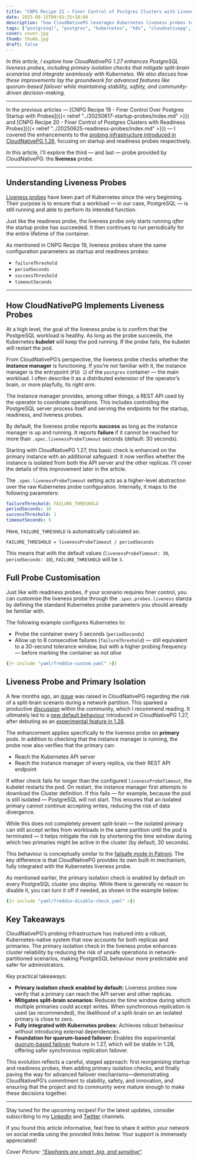 ```yaml
---
title: "CNPG Recipe 21 – Finer Control of Postgres Clusters with Liveness Probes"
date: 2025-08-15T00:03:25+10:00
description: "how CloudNativePG leverages Kubernetes liveness probes to give users more reliable and configurable control over PostgreSQL in high-availability clusters"
tags: ["postgresql", "postgres", "kubernetes", "k8s", "cloudnativepg", "cnpg", "postgresql", "postgres", "dok", "data on kubernetes", "probes", "cncf", "startup", "pg_isready", "liveness", "isolation", "primary isolation", "split-brain"]
cover: cover.jpg
thumb: thumb.jpg
draft: false
---
```


_In this article, I explore how CloudNativePG 1.27 enhances PostgreSQL
liveness probes, including primary isolation checks that mitigate split-brain
scenarios and integrate seamlessly with Kubernetes. We also discuss how these
improvements lay the groundwork for advanced features like quorum-based
failover while maintaining stability, safety, and community-driven
decision-making._

<!--more-->

---

In the previous articles —
[CNPG Recipe 19 - Finer Control Over Postgres Startup with Probes]({{< relref "../20250617-startup-probes/index.md" >}})
and [CNPG Recipe 20 - Finer Control of Postgres Clusters with Readiness Probes]({{< relref "../20250625-readiness-probes/index.md" >}})
— I covered the enhancements to the
[probing infrastructure introduced in CloudNativePG 1.26](https://github.com/cloudnative-pg/cloudnative-pg/pull/6623),
focusing on startup and readiness probes respectively.

In this article, I'll explore the third — and last — probe provided by CloudNativePG: the **liveness** probe.

---

## Understanding Liveness Probes

[Liveness probes](https://kubernetes.io/docs/concepts/configuration/liveness-readiness-startup-probes/#liveness-probe)
have been part of Kubernetes since the very beginning. Their purpose is to
ensure that a workload — in our case, PostgreSQL — is still running and able to
perform its intended function.

Just like the readiness probe, the liveness probe only starts running *after*
the startup probe has succeeded. It then continues to run periodically for the
entire lifetime of the container.

As mentioned in CNPG Recipe 19, liveness probes share the same configuration
parameters as startup and readiness probes:

* `failureThreshold`
* `periodSeconds`
* `successThreshold`
* `timeoutSeconds`

---

## How CloudNativePG Implements Liveness Probes

At a high level, the goal of the liveness probe is to confirm that the
PostgreSQL workload is healthy. As long as the probe succeeds, the Kubernetes
**kubelet** will keep the pod running. If the probe fails, the kubelet will
restart the pod.

From CloudNativePG’s perspective, the liveness probe checks whether the
**instance manager** is functioning. If you’re not familiar with it, the
instance manager is the entrypoint (`PID 1`) of the `postgres` container — the
main workload. I often describe it as a distributed extension of the operator’s
brain, or more playfully, its *right arm*.

The instance manager provides, among other things, a REST API used by the
operator to coordinate operations. This includes controlling the PostgreSQL
server process itself and serving the endpoints for the startup, readiness, and
liveness probes.

By default, the liveness probe reports **success** as long as the instance
manager is up and running. It reports **failure** if it cannot be reached for
more than `.spec.livenessProbeTimeout` seconds (default: 30 seconds).

Starting with CloudNativePG 1.27, this basic check is enhanced on the
primary instance with an additional safeguard: it now verifies whether the
instance is isolated from both the API server and the other replicas. I’ll
cover the details of this improvement later in the article.

The `.spec.livenessProbeTimeout` setting acts as a higher-level abstraction
over the raw Kubernetes probe configuration. Internally, it maps to the
following parameters:

```yaml
failureThreshold: FAILURE_THRESHOLD
periodSeconds: 10
successThreshold: 1
timeoutSeconds: 5
```

Here, `FAILURE_THRESHOLD` is automatically calculated as:

```
FAILURE_THRESHOLD = livenessProbeTimeout / periodSeconds
```

This means that with the default values (`livenessProbeTimeout: 30`,
`periodSeconds: 10`), `FAILURE_THRESHOLD` will be `3`.

## Full Probe Customisation

Just like with readiness probes, if your scenario requires finer control, you
can customise the liveness probe through the `.spec.probes.liveness` stanza by
defining the standard Kubernetes probe parameters you should already be
familiar with.

The following example configures Kubernetes to:

- Probe the container every 5 seconds (`periodSeconds`)
- Allow up to 6 consecutive failures (`failureThreshold`) — still
  equivalent to a 30-second tolerance window, but with a higher probing
  frequency — before marking the container as *not alive*

```yaml
{{< include "yaml/freddie-custom.yaml" >}}
```

## Liveness Probe and Primary Isolation

A few months ago, an
[issue](https://github.com/cloudnative-pg/cloudnative-pg/issues/7407) was
raised in CloudNativePG regarding the risk of a split-brain scenario during a
network partition. This sparked a productive
[discussion](https://github.com/cloudnative-pg/cloudnative-pg/issues/7407)
within the community, which I recommend reading.
It ultimately led to a [new default behaviour](https://cloudnative-pg.io/documentation/current/instance_manager/#primary-isolation)
introduced in CloudNativePG 1.27, after debuting as an
[experimental feature in 1.26](https://cloudnative-pg.io/documentation/1.26/instance_manager/#primary-isolation-alpha).

The enhancement applies specifically to the liveness probe on **primary** pods.
In addition to checking that the instance manager is running, the probe now
also verifies that the primary can:

- Reach the Kubernetes API server
- Reach the instance manager of every replica, via their REST API endpoint

If either check fails for longer than the configured `livenessProbeTimeout`,
the kubelet restarts the pod. On restart, the instance manager first attempts
to download the Cluster definition. If this fails — for example, because the
pod is still isolated — PostgreSQL will not start. This ensures that an
isolated primary cannot continue accepting writes, reducing the risk of data
divergence.

While this does not completely prevent split-brain — the isolated primary can
still accept writes from workloads in the same partition until the pod is
terminated — it helps mitigate the risk by shortening the time window during
which two primaries might be active in the cluster (by default, 30 seconds).

This behaviour is conceptually similar to the
[failsafe mode in Patroni](https://patroni.readthedocs.io/en/latest/dcs_failsafe_mode.html).
The key difference is that CloudNativePG provides its own built-in mechanism,
fully integrated with the Kubernetes liveness probe.

As mentioned earlier, the primary isolation check is enabled by default on
every PostgreSQL cluster you deploy. While there is generally no reason to
disable it, you can turn it off if needed, as shown in the example below:


```yaml
{{< include "yaml/freddie-disable-check.yaml" >}}
```

## Key Takeaways

CloudNativePG’s probing infrastructure has matured into a robust,
Kubernetes-native system that now accounts for both replicas and primaries. The
primary isolation check in the liveness probe enhances cluster reliability by
reducing the risk of unsafe operations in network-partitioned scenarios, making
PostgreSQL behaviour more predictable and safer for administrators.

Key practical takeaways:

- **Primary isolation check enabled by default:** Liveness probes now verify
  that a primary can reach the API server and other replicas.
- **Mitigates split-brain scenarios:** Reduces the time window during which
  multiple primaries could accept writes. When synchronous replication is used
  (as recommended), the likelihood of a split-brain on an isolated primary is
  close to zero.
- **Fully integrated with Kubernetes probes:** Achieves robust behaviour
  without introducing external dependencies.
- **Foundation for quorum-based failover:** Enables the experimental
  [quorum-based failover](https://cloudnative-pg.io/documentation/current/failover/#failover-quorum-quorum-based-failover)
  feature in 1.27, which will be stable in 1.28, offering safer synchronous
  replication failover.

This evolution reflects a careful, staged approach: first reorganising startup
and readiness probes, then adding primary isolation checks, and finally paving
the way for advanced failover mechanisms—demonstrating CloudNativePG’s
commitment to stability, safety, and innovation, and ensuring that the project
and its community were mature enough to make these decisions together.

---

Stay tuned for the upcoming recipes! For the latest updates, consider
subscribing to my [LinkedIn](https://www.linkedin.com/in/gbartolini/) and
[Twitter](https://twitter.com/_GBartolini_) channels.

If you found this article informative, feel free to share it within your
network on social media using the provided links below. Your support is
immensely appreciated!

_Cover Picture: [“Elephants are smart, big, and sensitive“](https://commons.wikimedia.org/wiki/File:Elephants_are_smart,_big,_and_sensitive.jpg)._

